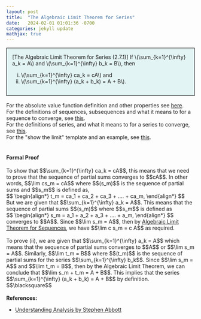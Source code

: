 ```yaml
---
layout: post
title:  "The Algebraic Limit Theorem for Series"
date:   2024-02-01 01:01:36 -0700
categories: jekyll update
mathjax: true
---
```

<div style="background-color: #E3F4F4; padding: 15px 15px 15px 15px; border:1px solid black;">
  [The Algebraic Limit Theorem for Series (2.7.1)] If \(\sum_{k=1}^{\infty} a_k = A\) and \(\sum_{k=1}^{\infty} b_k = B\), then
	  <ol type="i">
	    <li>\(\sum_{k=1}^{\infty} ca_k = cA\) and</li>
	    <li>\(\sum_{k=1}^{\infty} (a_k + b_k) = A + B\).</li>
	  </ol>
</div>
<br>
<!------------------------------------------------------------------------------------>
For the absolute value function definition and other properties see <a href="https://strncat.github.io/jekyll/update/2024/05/26/analysis-absolute-value-properties.html">here</a>.
<br>
For the definitions of sequences, subsequences and what it means to for a sequence to converge, see <a href="https://strncat.github.io/jekyll/update/2024/05/21/analysis-seq-definitions.html">this</a>.
<br>
For the definitions of series, and what it means to for a series to converge, see <a href="https://strncat.github.io/jekyll/update/2024/06/10/analysis-series-definitions.html">this</a>.
<br>
For the "show the limit" template and an example, see <a href="https://strncat.github.io/jekyll/update/2024/05/12/analysis-seq-limit-template.html">this</a>.
<br> 
<br>
<!------------------------------------------------------------------------------------>
<h4><b>Formal Proof</b></h4>
To show that $$\sum_{k=1}^{\infty} ca_k = cA$$, this means that we need to prove that the sequence of partial sums converges to $$cA$$. In other words, $$\lim cs_m = cA$$ where $$(s_m)$$ is the sequence of partial sums and $$s_m$$ is defined as,
<div>
$$
\begin{align*}
t_m = ca_1 + ca_2 + ca_3 + .... + ca_m,
\end{align*}
$$
</div>
But we are given that $$\sum_{k=1}^{\infty} a_k = A$$. This means that the sequence of partial sums $$(s_m)$$ where $$s_m$$ is defined as
<div>
$$
\begin{align*}
s_m = a_1 + a_2 + a_3 + .... + a_m,
\end{align*}
$$
</div>
converges to $$A$$. Since $$\lim s_m = A$$, then by <a href="https://strncat.github.io/jekyll/update/2024/05/30/analysis-seq-algebraic-limit-theorem-i.html">Algebraic Limit Theorem for Sequences</a>, we have $$\lim c s_m = c A$$ as required. 
<br>
<br>
To prove (ii), we are given that $$\sum_{k=1}^{\infty} a_k = A$$ which means that the sequence of partial sums converges to $$A$$ or $$\lim s_m = A$$. Similarly, $$\lim t_m = B$$ where $$(t_m)$$ is the sequence of partial sums for the series $$\sum_{k=1}^{\infty} b_k$$. Since $$\lim s_m = A$$ and $$\lim t_m = B$$, then by the Algebraic Limit Theorem, we can conclude that $$\lim s_m + t_m = A + B$$. This implies that the series $$\sum_{k=1}^{\infty} (a_k + b_k) = A + B$$ by definition. $$\blacksquare$$
<br>
<br>
<!------------------------------------------------------------------------------------>
<b>References:</b>
<ul>
<li><a href="https://www.amazon.com/Understanding-Analysis-Undergraduate-Texts-Mathematics/dp/1493927116">Understanding Analysis by Stephen Abbott</a></li>
</ul>